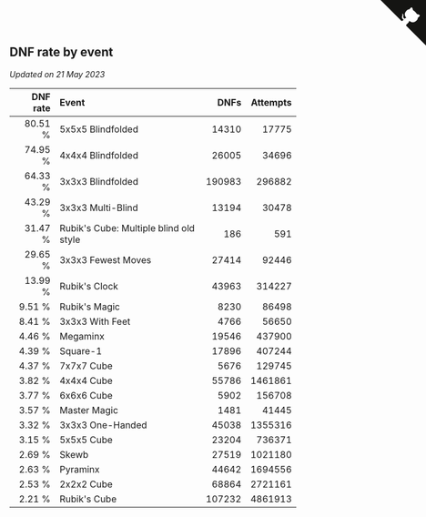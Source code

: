 ## DNF rate by event

*Updated on 21 May 2023*

| DNF rate | Event | DNFs | Attempts |
| ---: | :--- | ---: | ---: |
| 80.51 % | 5x5x5 Blindfolded | 14310 | 17775 |
| 74.95 % | 4x4x4 Blindfolded | 26005 | 34696 |
| 64.33 % | 3x3x3 Blindfolded | 190983 | 296882 |
| 43.29 % | 3x3x3 Multi-Blind | 13194 | 30478 |
| 31.47 % | Rubik's Cube: Multiple blind old style | 186 | 591 |
| 29.65 % | 3x3x3 Fewest Moves | 27414 | 92446 |
| 13.99 % | Rubik's Clock | 43963 | 314227 |
| 9.51 % | Rubik's Magic | 8230 | 86498 |
| 8.41 % | 3x3x3 With Feet | 4766 | 56650 |
| 4.46 % | Megaminx | 19546 | 437900 |
| 4.39 % | Square-1 | 17896 | 407244 |
| 4.37 % | 7x7x7 Cube | 5676 | 129745 |
| 3.82 % | 4x4x4 Cube | 55786 | 1461861 |
| 3.77 % | 6x6x6 Cube | 5902 | 156708 |
| 3.57 % | Master Magic | 1481 | 41445 |
| 3.32 % | 3x3x3 One-Handed | 45038 | 1355316 |
| 3.15 % | 5x5x5 Cube | 23204 | 736371 |
| 2.69 % | Skewb | 27519 | 1021180 |
| 2.63 % | Pyraminx | 44642 | 1694556 |
| 2.53 % | 2x2x2 Cube | 68864 | 2721161 |
| 2.21 % | Rubik's Cube | 107232 | 4861913 |


<a href="https://github.com/jonatanklosko/wca_statistics" class="github-corner" aria-label="View source on Github"><svg width="80" height="80" viewBox="0 0 250 250" style="fill:#151513; color:#fff; position: absolute; top: 0; border: 0; right: 0;" aria-hidden="true"><path d="M0,0 L115,115 L130,115 L142,142 L250,250 L250,0 Z"></path><path d="M128.3,109.0 C113.8,99.7 119.0,89.6 119.0,89.6 C122.0,82.7 120.5,78.6 120.5,78.6 C119.2,72.0 123.4,76.3 123.4,76.3 C127.3,80.9 125.5,87.3 125.5,87.3 C122.9,97.6 130.6,101.9 134.4,103.2" fill="currentColor" style="transform-origin: 130px 106px;" class="octo-arm"></path><path d="M115.0,115.0 C114.9,115.1 118.7,116.5 119.8,115.4 L133.7,101.6 C136.9,99.2 139.9,98.4 142.2,98.6 C133.8,88.0 127.5,74.4 143.8,58.0 C148.5,53.4 154.0,51.2 159.7,51.0 C160.3,49.4 163.2,43.6 171.4,40.1 C171.4,40.1 176.1,42.5 178.8,56.2 C183.1,58.6 187.2,61.8 190.9,65.4 C194.5,69.0 197.7,73.2 200.1,77.6 C213.8,80.2 216.3,84.9 216.3,84.9 C212.7,93.1 206.9,96.0 205.4,96.6 C205.1,102.4 203.0,107.8 198.3,112.5 C181.9,128.9 168.3,122.5 157.7,114.1 C157.9,116.9 156.7,120.9 152.7,124.9 L141.0,136.5 C139.8,137.7 141.6,141.9 141.8,141.8 Z" fill="currentColor" class="octo-body"></path></svg></a><style>.github-corner:hover .octo-arm{animation:octocat-wave 560ms ease-in-out}@keyframes octocat-wave{0%,100%{transform:rotate(0)}20%,60%{transform:rotate(-25deg)}40%,80%{transform:rotate(10deg)}}@media (max-width:500px){.github-corner:hover .octo-arm{animation:none}.github-corner .octo-arm{animation:octocat-wave 560ms ease-in-out}}</style>
